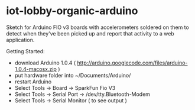 iot-lobby-organic-arduino
=========================

Sketch for Arduino FIO v3 boards with accelerometers soldered on them to detect when they've been picked up and report that activity to a web application.


Getting Started:

- download Arduino 1.0.4 ( http://arduino.googlecode.com/files/arduino-1.0.4-macosx.zip )
- put hardware folder into ~/Documents/Arduino/
- restart Arduino
- Select Tools -> Board -> SparkFun Fio V3
- Select Tools -> Serial Port -> /dev/tty.Bluetooth-Modem
- Select Tools -> Serial Monitor ( to see output )
